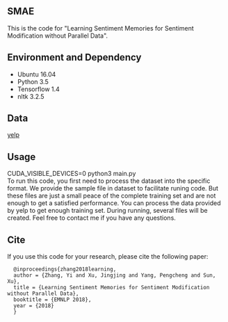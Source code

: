## SMAE
This is the code for "Learning Sentiment Memories for Sentiment Modification without Parallel Data".

## Environment and Dependency
 - Ubuntu 16.04
 - Python 3.5
 - Tensorflow 1.4
 - nltk 3.2.5
 
## Data
  [yelp](https://www.yelp.com/dataset/challenge)
  
## Usage
CUDA_VISIBLE_DEVICES=0 python3 main.py   
To run this code, you first need to process the dataset into the specific format. We provide the sample file in dataset to facilitate runing code. But these files are just a small peace of the complete training set and are not enough to get a satisfied performance. You can process the data provided by yelp to get enough training set. During running, several files will be created.
Feel free to contact me if you have any questions.

## Cite
If you use this code for your research, please cite the following paper:
```
  @inproceedings{zhang2018learning,  
  author = {Zhang, Yi and Xu, Jingjing and Yang, Pengcheng and Sun, Xu},  
  title = {Learning Sentiment Memories for Sentiment Modification without Parallel Data},  
  booktitle = {EMNLP 2018},  
  year = {2018}  
  }  
 ```
